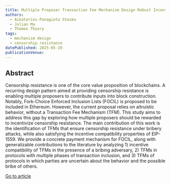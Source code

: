 ```yaml
---
title: Multiple Proposer Transaction Fee Mechanism Design Robust Incentives Against Censorship and Bribery
authors:
  - Aikaterini-Panagiota Stouka
  - Julian Ma
  - Thomas Thiery
tags:
  - mechanism design
  - censorship resistance
datePublished: 2025-05-19
publicationVenue: 
---
```


## Abstract

Censorship resistance is one of the core value proposition of blockchains. A recurring design pattern aimed at providing censorship resistance is enabling multiple proposers to contribute inputs into block construction. Notably, Fork-Choice Enforced Inclusion Lists (FOCIL) is proposed to be included in Ethereum. However, the current proposal relies on altruistic behavior, without a Transaction Fee Mechanism (TFM). This study aims to address this gap by exploring how multiple proposers should be rewarded to incentivize censorship resistance. The main contribution of this work is the identification of TFMs that ensure censorship resistance under bribery attacks, while also satisfying the incentive compatibility properties of EIP-1559. We provide a concrete payment mechanism for FOCIL, along with generalizable contributions to the literature by analyzing 1) incentive compatibility of TFMs in the presence of a bribing adversary, 2) TFMs in protocols with multiple phases of transaction inclusion, and 3) TFMs of protocols in which parties are uncertain about the behavior and the possible bribe of others.

[Go to article](https://arxiv.org/abs/2505.13751)

